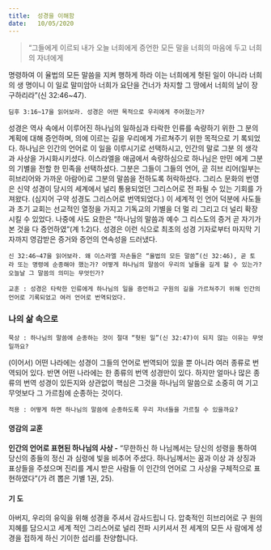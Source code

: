 ```yaml
---
title:  성경을 이해함
date:   10/05/2020
---
```


> <p></p>
> “그들에게 이르되 내가 오늘 너희에게 증언한 모든 말을 너희의 마음에 두고 너희의 자녀에게
명령하여 이 율법의 모든 말씀을 지켜 행하게 하라 이는 너희에게 헛된 일이 아니라 너희의 생
명이니 이 일로 말미암아 너희가 요단을 건너가 차지할 그 땅에서 너희의 날이 장구하리라”(신
32:46~47).

`딤후 3:16~17을 읽어보라. 성경은 어떤 목적으로 우리에게 주어졌는가?`

성경은 역사 속에서 이루어진 하나님의 일하심과 타락한 인류를 속량하기 위한 그
분의 계획에 대해 증언하며, 의에 이르는 길을 우리에게 가르쳐주기 위한 목적으로 기
록되었다. 하나님은 인간의 언어로 이 일을 이루시기로 선택하시고, 인간의 말로 그분
의 생각과 사상을 가시화시키셨다. 이스라엘을 애굽에서 속량하심으로 하나님은 만민
에게 그분의 기별을 전할 한 민족을 선택하셨다. 그분은 그들이 그들의 언어, 곧 히브
리어(일부는 히브리어와 가까운 아람어)로 그분의 말씀을 전하도록 허락하셨다.
그리스 문화의 번영은 신약 성경이 당시의 세계에서 널리 통용되었던 그리스어로 전
파될 수 있는 기회를 가져왔다. (심지어 구약 성경도 그리스어로 번역되었다.) 이 세계적
인 언어 덕분에 사도들과 초기 교회는 선교적인 열정을 가지고 기독교의 기별을 더 멀
리 그리고 더 널리 확장시킬 수 있었다. 나중에 사도 요한은 “하나님의 말씀과 예수 그
리스도의 증거 곧 자기가 본 것을 다 증언하였”(계 1:2)다. 성경은 이런 식으로 최초의
성경 기자로부터 마지막 기자까지 영감받은 증거와 증언의 연속성을 드러냈다.

`신 32:46~47을 읽어보라. 왜 이스라엘 자손들은 “율법의 모든 말씀”(신 32:46), 곧 토
라 또는 명령에 순종해야 했는가? 어떻게 하나님의 말씀이 우리의 날들을 길게 할 수
있는가? 오늘날 그 말씀의 의미는 무엇인가?`

`교훈 : 성경은 타락한 인류에게 하나님의 일을 증언하고 구원의 길을 가르쳐주기 위해
인간의 언어로 기록되었고 여러 언어로 번역되었다.`

### 나의 삶 속으로

`묵상 : 하나님의 말씀에 순종하는 것이 절대 “헛된 일”(신 32:47)이 되지 않는 이유는
무엇일까요?`

(이어서) 어떤 나라에는 성경이 그들의 언어로 번역되어 있을 뿐 아니라 여러 종류로 번
역되어 있다. 반면 어떤 나라에는 한 종류의 번역 성경만이 있다. 하지만 얼마나 많은
종류의 번역 성경이 있든지와 상관없이 핵심은 그것을 하나님의 말씀으로 소중히 여
기고 무엇보다 그 가르침에 순종하는 것이다.

`적용 : 어떻게 하면 하나님의 말씀에 순종하도록 우리 자녀들을 가르칠 수 있을까요?`

#### 영감의 교훈

**인간의 언어로 표현된 하나님의 사상 -** “무한하신 하
나님께서는 당신의 성령을 통하여 당신의 종들의 정신
과 심령에 빛을 비추어 주셨다. 하나님께서는 꿈과 이상
과 상징과 표상들을 주셨으며 진리를 계시 받은 사람들
이 인간의 언어로 그 사상을 구체적으로 표현하였다”(가
려 뽑은 기별 1권, 25).

#### 기 도

아버지, 우리의 유익을 위해
성경을 주셔서 감사드립니
다. 압축적인 히브리어로 구
원의 지혜를 담으시고 세계
적인 그리스어로 널리 전파
시키셔서 전 세계의 모든 사
람에게 성경을 접하게 하신
기이한 섭리를 찬양합니다.